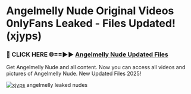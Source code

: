 # Angelmelly Nude Original Videos 0nlyFans Leaked - Files Updated! (xjyps)

<h3>🔴 CLICK HERE 🌐==►► <a href="https://tinyurl.com/5h6xmrr3" rel="nofollow">Angelmelly Nude Updated Files</a></h3>

Get Angelmelly Nude and all content. Now you can access all videos and pictures of Angelmelly Nude. New Updated Files 2025!

[![xjyps](https://i.imgur.com/KVD873Z.gif)](https://tinyurl.com/5h6xmrr3)
angelmelly leaked nudes